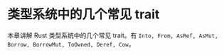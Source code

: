 # 类型系统中的几个常见 trait

本章讲解 Rust 类型系统中的几个常见 trait。有 `Into, From, AsRef, AsMut, Borrow, BorrowMut, ToOwned, Deref, Cow`。


